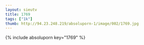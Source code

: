 ```yaml
--- 
layout: sieutv
title: 1769
tags: ["1k"]
thumb: http://94.23.248.219/absoluporn-1/image/002/1769.jpg
---
```

{% include absoluporn key="1769" %} 
